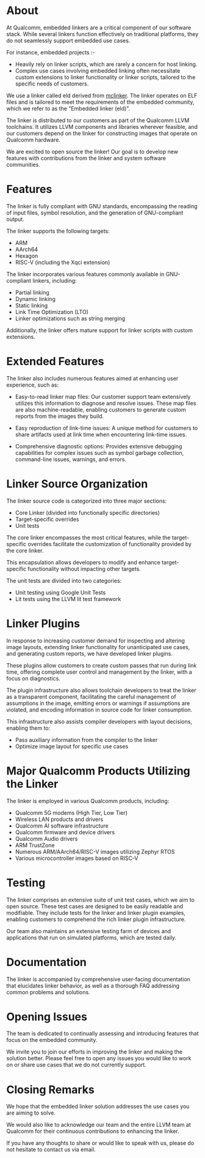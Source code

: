 # About

At Qualcomm, embedded linkers are a critical component of our software stack. While several linkers function effectively on traditional platforms, they do not seamlessly support embedded use cases.

For instance, embedded projects :-

- Heavily rely on linker scripts, which are rarely a concern for host linking.
- Complex use cases involving embedded linking often necessitate custom extensions to linker functionality or linker scripts, tailored to the specific needs of customers.

We use a linker called eld derived from [mclinker](https://github.com/mclinker/mclinker). The linker operates on ELF files and is tailored to meet the requirements of the embedded community, which we refer to as the "Embedded linker (eld)".

The linker is distributed to our customers as part of the Qualcomm LLVM toolchains. It utilizes LLVM components and libraries wherever feasible, and our customers depend on the linker for constructing images that operate on Qualcomm hardware.

We are excited to open source the linker! Our goal is to develop new features with contributions from the linker and system software communities.

# Features

The linker is fully compliant with GNU standards, encompassing the reading of input files, symbol resolution, and the generation of GNU-compliant output.

The linker supports the following targets:
- ARM
- AArch64
- Hexagon
- RISC-V (including the Xqci extension)

The linker incorporates various features commonly available in GNU-compliant linkers, including:
- Partial linking
- Dynamic linking
- Static linking
- Link Time Optimization (LTO)
- Linker optimizations such as string merging

Additionally, the linker offers mature support for linker scripts with custom extensions.

# Extended Features

The linker also includes numerous features aimed at enhancing user experience, such as:

- Easy-to-read linker map files: Our customer support team extensively utilizes this information to diagnose and resolve issues. These map files are also machine-readable, enabling customers to generate custom reports from the images they build.

- Easy reproduction of link-time issues: A unique method for customers to share artifacts used at link time when encountering link-time issues.

- Comprehensive diagnostic options: Provides extensive debugging capabilities for complex issues such as symbol garbage collection, command-line issues, warnings, and errors.

# Linker Source Organization

The linker source code is categorized into three major sections:
- Core Linker (divided into functionally specific directories)
- Target-specific overrides
- Unit tests

The core linker encompasses the most critical features, while the target-specific overrides facilitate the customization of functionality provided by the core linker.

This encapsulation allows developers to modify and enhance target-specific functionality without impacting other targets.

The unit tests are divided into two categories:
- Unit testing using Google Unit Tests
- Lit tests using the LLVM lit test framework

# Linker Plugins

In response to increasing customer demand for inspecting and altering image layouts, extending linker functionality for unanticipated use cases, and generating custom reports, we have developed linker plugins.

These plugins allow customers to create custom passes that run during link time, offering complete user control and management by the linker, with a focus on diagnostics.

The plugin infrastructure also allows toolchain developers to treat the linker as a transparent component, facilitating the careful management of assumptions in the image, emitting errors or warnings if assumptions are violated, and encoding information in source code for linker consumption.

This infrastructure also assists compiler developers with layout decisions, enabling them to:
- Pass auxiliary information from the compiler to the linker
- Optimize image layout for specific use cases

# Major Qualcomm Products Utilizing the Linker

The linker is employed in various Qualcomm products, including:
- Qualcomm 5G modems (High Tier, Low Tier)
- Wireless LAN products and drivers
- Qualcomm AI software infrastructure
- Qualcomm firmware and device drivers
- Qualcomm Audio drivers
- ARM TrustZone
- Numerous ARM/AArch64/RISC-V images utilizing Zephyr RTOS
- Various microcontroller images based on RISC-V

# Testing

The linker comprises an extensive suite of unit test cases, which we aim to open source. These test cases are designed to be easily readable and modifiable. They include tests for the linker and linker plugin examples, enabling customers to comprehend the rich linker plugin infrastructure.

Our team also maintains an extensive testing farm of devices and applications that run on simulated platforms, which are tested daily.

# Documentation

The linker is accompanied by comprehensive user-facing documentation that elucidates linker behavior, as well as a thorough FAQ addressing common problems and solutions.

# Opening Issues

The team is dedicated to continually assessing and introducing features that focus on the embedded community.

We invite you to join our efforts in improving the linker and making the solution better. Please feel free to open any issues you would like to work on or share use cases that we do not currently support.

# Closing Remarks

We hope that the embedded linker solution addresses the use cases you are aiming to solve.

We would also like to acknowledge our team and the entire LLVM team at Qualcomm for their continuous contributions to enhancing the linker.

If you have any thoughts to share or would like to speak with us, please do not hesitate to contact us via email.

